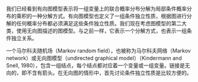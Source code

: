 我们已经看到有向图模型表示将一组变量上的联合概率分布分解为局部条件概率分布的乘积的一种分解方式。有向图模型也定义了一组条件独立性质，根据图进行分解的任何概率分布都必须满足这些条件独立性质。我们现在考虑图模型的第二大类，使用无向图描述的图模型。与之前一样，它表示一个分解方式，也表示一组条件独立关系。     

一个马尔科夫随机场（Markov random field），也被称为马尔科夫网络（Markov network）或无向图模型（undirected graphical model）（Kindermann and Snell, 1980），包含一组结点，每个结点都对应着一个变量或一组变量。链接是无向的，即不含有箭头。在无向图的情形中，首先讨论条件独立性质是比较方便的。
